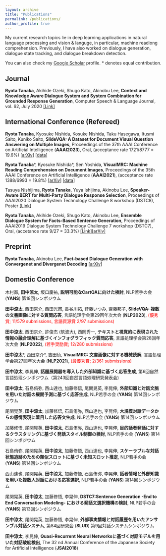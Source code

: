 ```yaml
---
layout: archive
title: "Publications"
permalink: /publications/
author_profile: true
---
```


My current research topics lie in deep learning applications in natural language processing and vision & languge, in particular, machine readiong comprehension. Previously, I have also worked on dialogue generation, dialogue state tracking, and dialogue breakdown detection. 

You can also check my [Google Scholar](https://scholar.google.com/citations?user=WPMcd_sAAAAJ&hl=en) profile. * denotes equal contribution.

## Journal
<b>Ryota Tanaka</b>, Akihide Ozeki, Shugo Kato, Akinobu Lee, <b>Context and Knowledge Aware Dialogue System and System Combination for Grounded Response Generation</b>, Computer Speech & Language Journal, vol. 62, July 2020 [[Link]](http://www.sciencedirect.com/science/article/pii/S0885230820300036)

## International Conference (Refereed)  
<b>Ryota Tanaka</b>, Kyosuke Nishida, Kosuke Nishida, Taku Hasegawa, Itusmi Saito, Kuniko Saito, <b>SlideVQA: A Dataset for Document Visual Question Answering on Multiple Images</b>, Proceedings of the 37th AAAI Conference on Artificial Intelligence (<b>AAAI2023</b>), Oral, (acceptance rate 1721/8777 = 19.6%) [[arXiv]](https://arxiv.org/abs/2301.04883) [[data]](https://github.com/nttmdlab-nlp/SlideVQA)

<b>Ryota Tanaka</b>\*, Kyosuke Nishida\*, Sen Yoshida, <b>VisualMRC: Machine Reading Comprehension on Document Images</b>, Proceedings of the 35th AAAI Conference on Artificial Intelligence (<b>AAAI2021</b>), (acceptance rate 1388/6993 = 19.8%) [[arXiv]](https://arxiv.org/abs/2101.11272) [[data]](https://github.com/nttmdlab-nlp/VisualMRC)

Tasuya Nishijima, <b>Ryota Tanaka</b>, Yuya Ishijima, Akinobu Lee, <b>Speaker-Aware BERT for Multi-Party Dialogue Response Selection</b>,
Proceedings of AAAI2020 Dialogue System Technology Challenge 8 workshop (DSTC8), Poster [[Link]](https://sites.google.com/dstc.community/dstc8/aaai-20-workshop)

<b>Ryota Tanaka</b>, Akihide Ozeki, Shugo Kato, Akinobu Lee, <b>Ensemble Dialogue System for Facts-Based Sentence Generation</b>, Proceedings of AAAI2019 Dialogue System Technology Challenge 7 workshop (DSTC7), Oral, (accetance rate 9/27 = 33.3%) 
[[Link]](http://workshop.colips.org/dstc7/workshop.html)[[arXiv]](https://arxiv.org/pdf/1902.01529.pdf)

## Preprint
<b>Ryota Tanaka</b>, Akinobu Lee, <b>Fact-based Dialogue Generation with Convergenet and Divergenet Decoding</b>
[[arXiv]](https://arxiv.org/abs/2005.03174)

## Domestic Conference
木村昴, <b>田中涼太</b>, 坂口慶祐, <b>説明可能なCartQAに向けた検討</b>,
NLP若手の会 (<b>YANS</b>) 第18回シンポジウム

<b>田中涼太</b>, 西田京介, 西田光甫, 長谷川拓, 斉藤いつみ, 齋藤邦子, <b>SlideVQA: 複数の文書画像に対する質問応答</b>, 
言語処理学会第29回年次大会 (<b>NLP2023</b>), <span style="color: red; ">(優秀賞; 11/579 submissions, 言語資源賞 2/97 submissions)</span>

<b>田中涼太</b>, 西田京介, 許俊杰 (筑波大), 西岡秀一, <b>テキストと視覚的に表現された情報の融合理解に基づくインフォグラフィック質問応答</b>,
言語処理学会第28回年次大会 (<b>NLP2022</b>), <span style="color: red; ">(若手奨励賞; 12/280 submissions)</span>

<b>田中涼太</b>\*, 西田京介\*, 吉田仙, <b>VisualMRC: 文書画像に対する機械読解</b>,
言語処理学会第27回年次大会 (<b>NLP2021</b>), <span style="color: red; ">(最優秀賞; 2/361 submissions)</span>

<b>田中涼太</b>, 李晃伸, <b>話題展開器を導入した外部知識に基づく応答生成</b>,
第6回自然言語処理シンポジウム（第243回自然言語処理研究発表会)

<b>田中涼太</b>, 石島侑弥, 西山達也, 加藤修悟, 尾関晃英, 李晃伸, <b>外部知識と対話文脈を用いた対話の展開予測に基づく応答生成</b>,
NLP若手の会 (<b>YANS</b>) 第14回シンポジウム

尾関晃英, <b>田中涼太</b>, 加藤修悟, 石島侑弥, 西山達也, 李晃伸, <b>大規模対話データからの感情表現に着目した応答文生成</b>,
NLP若手の会 (<b>YANS</b>) 第14回シンポジウム

加藤修悟, 尾関晃英, <b>田中涼太</b>, 石島侑弥, 西山達也, 李晃伸, <b>目的話者発話に対するクラスタリングに基づく発話スタイル制御の検討</b>,
NLP若手の会 (<b>YANS</b>) 第14回シンポジウム

石島侑弥, 尾関晃英, <b>田中涼太</b>, 加藤修悟, 西山達也, 李晃伸, <b>スケーラブルな対話状態追跡のための類似スロットに基づく未知スロット推定</b>,
NLP若手の会 (<b>YANS</b>) 第14回シンポジウム

西山達也, 尾関晃英, <b>田中涼太</b>, 加藤修悟, 石島侑弥, 李晃伸, <b>話者情報と外部知識を用いた複数人対話における応答選択</b>,
NLP若手の会 (<b>YANS</b>) 第14回シンポジウム

尾関晃英, <b>田中涼太</b>, 加藤修悟, 李晃伸, <b>DSTC7:Sentence Generation -End to End Conversation Modeling- における発話文選択機構の検討</b>,
NLP若手の会 (<b>YANS</b>) 第13回シンポジウム

<b>田中涼太</b>, 尾関晃英, 加藤修悟, 李晃伸, <b>外部事実情報と対話履歴を用いたアンサンブル対話システム</b>,
第84回研究会 (<b>SLUD</b>) 第9回対話システムシンポジウム

<b>田中涼太</b>, 李晃伸, <b>Quasi-Recurrent Neural Networksに基づく対話モデルを用いた対話破綻検出</b>,
The 32 nd Annual Conference of the Japanese Society for Artificial Intelligence (<b>JSAI2018</b>)
